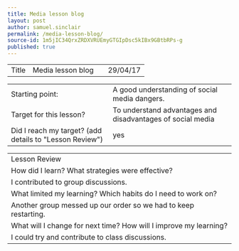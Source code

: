 ```yaml
---
title: Media lesson blog
layout: post
author: samuel.sinclair
permalink: /media-lesson-blog/
source-id: 1m5jIC34QrxZRDXVRUEmyGTGIpDsc5kIBx9GBtbRPs-g
published: true
---
```

<table>
  <tr>
    <td>Title</td>
    <td>Media lesson blog</td>
    <td></td>
    <td>29/04/17</td>
  </tr>
</table>


<table>
  <tr>
    <td>Starting point:</td>
    <td>A good understanding of social media dangers.</td>
  </tr>
  <tr>
    <td>Target for this lesson?</td>
    <td>To understand advantages and disadvantages of social media</td>
  </tr>
  <tr>
    <td>Did I reach my target? 
(add details to "Lesson Review")</td>
    <td>yes</td>
  </tr>
</table>


<table>
  <tr>
    <td>Lesson Review</td>
  </tr>
  <tr>
    <td>How did I learn? What strategies were effective? </td>
  </tr>
  <tr>
    <td>  I contributed to group discussions.</td>
  </tr>
  <tr>
    <td>What limited my learning? Which habits do I need to work on? </td>
  </tr>
  <tr>
    <td>Another group messed up our order so we had to keep restarting.
</td>
  </tr>
  <tr>
    <td>What will I change for next time? How will I improve my learning?</td>
  </tr>
  <tr>
    <td>I could try and contribute to class discussions.</td>
  </tr>
</table>


